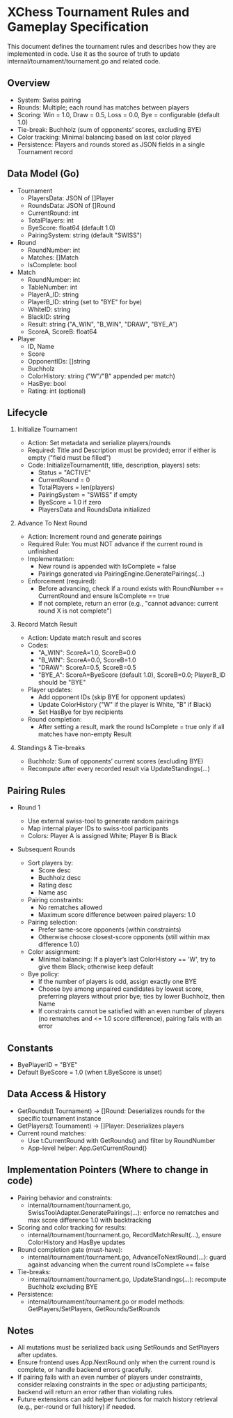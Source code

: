 # XChess Tournament Rules and Gameplay Specification

This document defines the tournament rules and describes how they are implemented in code. Use it as the source of truth to update internal/tournament/tournament.go and related code.

## Overview
- System: Swiss pairing
- Rounds: Multiple; each round has matches between players
- Scoring: Win = 1.0, Draw = 0.5, Loss = 0.0, Bye = configurable (default 1.0)
- Tie-break: Buchholz (sum of opponents’ scores, excluding BYE)
- Color tracking: Minimal balancing based on last color played
- Persistence: Players and rounds stored as JSON fields in a single Tournament record

## Data Model (Go)
- Tournament
  - PlayersData: JSON of []Player
  - RoundsData: JSON of []Round
  - CurrentRound: int
  - TotalPlayers: int
  - ByeScore: float64 (default 1.0)
  - PairingSystem: string (default "SWISS")
- Round
  - RoundNumber: int
  - Matches: []Match
  - IsComplete: bool
- Match
  - RoundNumber: int
  - TableNumber: int
  - PlayerA_ID: string
  - PlayerB_ID: string (set to "BYE" for bye)
  - WhiteID: string
  - BlackID: string
  - Result: string ("A_WIN", "B_WIN", "DRAW", "BYE_A")
  - ScoreA, ScoreB: float64
- Player
  - ID, Name
  - Score
  - OpponentIDs: []string
  - Buchholz
  - ColorHistory: string ("W"/"B" appended per match)
  - HasBye: bool
  - Rating: int (optional)

## Lifecycle

1. Initialize Tournament
   - Action: Set metadata and serialize players/rounds
   - Required: Title and Description must be provided; error if either is empty ("field must be filled")
   - Code: InitializeTournament(t, title, description, players) sets:
     - Status = "ACTIVE"
     - CurrentRound = 0
     - TotalPlayers = len(players)
     - PairingSystem = "SWISS" if empty
     - ByeScore = 1.0 if zero
     - PlayersData and RoundsData initialized

2. Advance To Next Round
   - Action: Increment round and generate pairings
   - Required Rule: You must NOT advance if the current round is unfinished
   - Implementation:
     - New round is appended with IsComplete = false
     - Pairings generated via PairingEngine.GeneratePairings(...)
   - Enforcement (required):
     - Before advancing, check if a round exists with RoundNumber == CurrentRound and ensure IsComplete == true
     - If not complete, return an error (e.g., "cannot advance: current round X is not complete")

3. Record Match Result
   - Action: Update match result and scores
   - Codes:
     - "A_WIN": ScoreA=1.0, ScoreB=0.0
     - "B_WIN": ScoreA=0.0, ScoreB=1.0
     - "DRAW": ScoreA=0.5, ScoreB=0.5
     - "BYE_A": ScoreA=ByeScore (default 1.0), ScoreB=0.0; PlayerB_ID should be "BYE"
   - Player updates:
     - Add opponent IDs (skip BYE for opponent updates)
     - Update ColorHistory ("W" if the player is White, "B" if Black)
     - Set HasBye for bye recipients
   - Round completion:
     - After setting a result, mark the round IsComplete = true only if all matches have non-empty Result

4. Standings & Tie-breaks
   - Buchholz: Sum of opponents’ current scores (excluding BYE)
   - Recompute after every recorded result via UpdateStandings(...)

## Pairing Rules

- Round 1
  - Use external swiss-tool to generate random pairings
  - Map internal player IDs to swiss-tool participants
  - Colors: Player A is assigned White; Player B is Black

- Subsequent Rounds
  - Sort players by:
    - Score desc
    - Buchholz desc
    - Rating desc
    - Name asc
  - Pairing constraints:
    - No rematches allowed
    - Maximum score difference between paired players: 1.0
  - Pairing selection:
    - Prefer same-score opponents (within constraints)
    - Otherwise choose closest-score opponents (still within max difference 1.0)
  - Color assignment:
    - Minimal balancing: If a player’s last ColorHistory == 'W', try to give them Black; otherwise keep default
  - Bye policy:
    - If the number of players is odd, assign exactly one BYE
    - Choose bye among unpaired candidates by lowest score, preferring players without prior bye; ties by lower Buchholz, then Name
    - If constraints cannot be satisfied with an even number of players (no rematches and <= 1.0 score difference), pairing fails with an error

## Constants
- ByePlayerID = "BYE"
- Default ByeScore = 1.0 (when t.ByeScore is unset)

## Data Access & History
- GetRounds(t Tournament) -> []Round: Deserializes rounds for the specific tournament instance
- GetPlayers(t Tournament) -> []Player: Deserializes players
- Current round matches:
  - Use t.CurrentRound with GetRounds() and filter by RoundNumber
  - App-level helper: App.GetCurrentRound()

## Implementation Pointers (Where to change in code)
- Pairing behavior and constraints:
  - internal/tournament/tournament.go, SwissToolAdapter.GeneratePairings(...): enforce no rematches and max score difference 1.0 with backtracking
- Scoring and color tracking for results:
  - internal/tournament/tournament.go, RecordMatchResult(...), ensure ColorHistory and HasBye updates
- Round completion gate (must-have):
  - internal/tournament/tournament.go, AdvanceToNextRound(...): guard against advancing when the current round IsComplete == false
- Tie-breaks:
  - internal/tournament/tournament.go, UpdateStandings(...): recompute Buchholz excluding BYE
- Persistence:
  - internal/tournament/tournament.go or model methods: GetPlayers/SetPlayers, GetRounds/SetRounds

## Notes
- All mutations must be serialized back using SetRounds and SetPlayers after updates.
- Ensure frontend uses App.NextRound only when the current round is complete, or handle backend errors gracefully.
- If pairing fails with an even number of players under constraints, consider relaxing constraints in the spec or adjusting participants; backend will return an error rather than violating rules.
- Future extensions can add helper functions for match history retrieval (e.g., per-round or full history) if needed.
